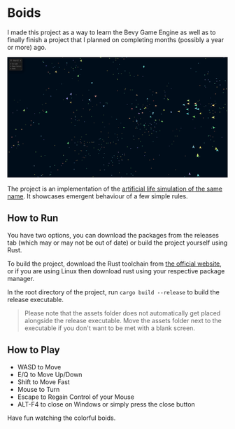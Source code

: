 # Boids

I made this project as a way to learn the Bevy Game Engine as well as to finally finish a project that I planned on completing months (possibly a year or more) ago.

![Boids Project Picture](./Boids.png)

The project is an implementation of the [artificial life simulation of the same name](https://en.wikipedia.org/wiki/Boids). It showcases emergent behaviour of a few simple rules.

## How to Run

You have two options, you can download the packages from the releases tab (which may or may not be out of date) or build the project yourself using Rust.

To build the project, download the Rust toolchain from [the official website](https://www.rust-lang.org/tools/install), or if you are using Linux then download rust using your respective package manager.

In the root directory of the project, run `cargo build --release` to build the release executable.

> Please note that the assets folder does not automatically get placed alongside the release executable. Move the assets folder next to the executable if you don't want to be met with a blank screen.

## How to Play

- WASD to Move
- E/Q to Move Up/Down
- Shift to Move Fast
- Mouse to Turn
- Escape to Regain Control of your Mouse
- ALT-F4 to close on Windows or simply press the close button

Have fun watching the colorful boids.
